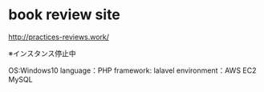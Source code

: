 # book review site 
http://practices-reviews.work/

※インスタンス停止中


OS:Windows10
language：PHP
framework: lalavel
environment：AWS EC2 MySQL


